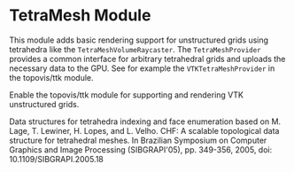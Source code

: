# TetraMesh Module

This module adds basic rendering support for unstructured grids using tetrahedra like the `TetraMeshVolumeRaycaster`. The `TetraMeshProvider` provides a common interface for arbitrary tetrahedral grids and uploads the necessary data to the GPU. See for example the `VTKTetraMeshProvider` in the topovis/ttk module.

Enable the topovis/ttk module for supporting and rendering VTK unstructured grids.

Data structures for tetrahedra indexing and face enumeration based on
    M. Lage, T. Lewiner, H. Lopes, and L. Velho.
	CHF: A scalable topological data structure for tetrahedral meshes.
    In Brazilian Symposium on Computer Graphics and Image Processing
    (SIBGRAPI'05), pp. 349-356, 2005, doi: 10.1109/SIBGRAPI.2005.18
